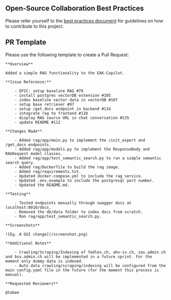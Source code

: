 ## Open-Source Collaboration Best Practices
Please refer yourself to the [best practices document](https://portal.collab.admin.ch/sites/602-eak-copilot/_layouts/15/WopiFrame.aspx?sourcedoc=%7B7AC07C75-D5A2-4107-BE9C-EF376BCCE416%7D&file=Open-Source%20project%20Collaboration%20%E2%80%93%20Best%20Practices%20Updated.pptx&action=default&IsList=1&ListId=%7BCDF81277-FBCD-4EB8-B449-D6E0BE5A98C9%7D&ListItemId=21) for guidelines on how to contribute to this project.

## PR Template

Please use the following template to create a Pull Request:

```
**Overview**

Added a simple RAG functionality to the EAK-Copilot.

**Issue Reference:**

    - EPIC: setup baseline RAG #79
    - install postgres vectorDB extension #105
    - index baseline vector data in vectorDB #107
    - setup base retriever #97
    - setup /get_docs endpoint in backend #134
    - integrate rag to frontend #110
    - display RAG source URL in chat conversation #135
    - update README #112

**Changes Made**

    - Added rag/app/main.py to implement the /init_expert and /get_docs endpoints.
    - Added rag/app/models.py to implement the ResponseBody and RAGRequest model classes.
    - Added rag/app/test_semantic_search.py to run a simple semantic search query.
    - Added rag/Dockerfile to build the rag image.
    - Added rag/requirements.txt.
    - Updated docker-compose.yml to include the rag service.
    - Updated .env.example to include the postgresql port number.
    - Updated the README.md.

**Testing**

    - Tested endpoints manually through swagger docs at localhost:8010/docs.
    - Removed the db/data folder to index docs from scratch.
    - Ran rag/app/test_semantic_search.py.

**Screenshots**

![Eg. A GUI change](/screenshot.png)

**Additional Notes**

    - Crawling/Scraping/Indexing of fedlex.ch, ahv-iv.ch, zas.admin.ch and bsv.admin.ch will be implemented in a future sprint. For the moment only dummy data is indexed.
    - Auto data crawling/scraping/indexing will be configured from the main config.yaml file in the future (for the moment this process is manual).

**Requested Reviewers**

@tabee
```